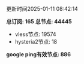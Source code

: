 更新时间2025-01-11 08:42:14

**总订阅: 165**
**总节点: 44445**
- vless节点: 19574
- hysteria2节点: 18

**google ping有效节点: 886**
